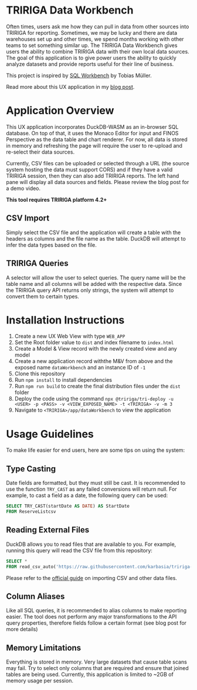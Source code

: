 # TRIRIGA Data Workbench

Often times, users ask me how they can pull in data from other sources into TRIRIGA for reporting. Sometimes, we may be lucky and there are data warehouses set up and other times, we spend months working with other teams to set something similar up. The TRIRIGA Data Workbench gives users the ability to combine TRIRIGA data with their own local data sources. The goal of this application is to give power users the ability to quickly analyze datasets and provide reports useful for their line of business.

This project is inspired by [SQL Workbench](https://tobilg.com/using-duckdb-wasm-for-in-browser-data-engineering) by Tobias Müller. 

Read more about this UX application in my [blog post](https://karbasi.dev/blog/running-an-in-browser-sql-database-for-tririga-data).

# Application Overview

This UX application incorporates DuckDB-WASM as an in-browser SQL database. On top of that, it uses the Monaco Editor for input and FINOS Perspective as the data table and chart renderer. For now, all data is stored in memory and refreshing the page will require the user to re-upload and re-select their data sources.

Currently, CSV files can be uploaded or selected through a URL (the source system hosting the data must support CORS) and if they have a valid TRIRIGA session, then they can also add TRIRIGA reports. The left hand pane will display all data sources and fields. Please review the blog post for a demo video.

**This tool requires TRIRIGA platform 4.2+**

## CSV Import

Simply select the CSV file and the application will create a table with the headers as columns and the file name as the table. DuckDB will attempt to infer the data types based on the file.

## TRIRIGA Queries

A selector will allow the user to select queries. The query name will be the table name and all columns will be added with the respective data. Since the TRIRIGA query API returns only strings, the system will attempt to convert them to certain types.

# Installation Instructions

1. Create a new UX Web View with type `WEB_APP`
1. Set the Root folder value to `dist` and index filename to `index.html`
1. Create a Model & View record with the newly created view and any model
1. Create a new application record withthe M&V from above and the exposed name `dataWorkbench` and an instance ID of `-1`
1. Clone this repository
1. Run `npm install` to install dependencies
1. Run `npm run build` to create the final distribution files under the `dist` folder
1. Deploy the code using the command `npx @tririga/tri-deploy -u <USER> -p <PASS> -v <VIEW_EXPOSED_NAME> -t <TRIRIGA> -v -m 3`
1. Navigate to `<TRIRIGA>/app/dataWorkbench` to view the application

# Usage Guidelines

To make life easier for end users, here are some tips on using the system:

## Type Casting

Date fields are formatted, but they must still be cast. It is recommended to use the function `TRY_CAST` as any failed conversions will return null. For example, to cast a field as a date, the following query can be used:

```SQL
SELECT TRY_CAST(startDate AS DATE) AS StartDate 
FROM ReserveListcsv
```

## Reading External Files

DuckDB allows you to read files that are available to you. For example, running this query will read the CSV file from this repository:

```SQL
SELECT * 
FROM read_csv_auto('https://raw.githubusercontent.com/karbasia/tririga-data-workbench/main/sample/BadgeSwipes.csv');
```

Please refer to the [official guide](https://duckdb.org/docs/data/overview) on importing CSV and other data files.

## Column Aliases

Like all SQL queries, it is recommended to alias columns to make reporting easier. The tool does not perform any major transformations to the API query properties, therefore fields follow a certain format (see blog post for more details)

## Memory Limitations

Everything is stored in memory. Very large datasets that cause table scans may fail. Try to select only columns that are required and ensure that joined tables are being used. Currently, this application is limited to ~2GB of memory usage per session.